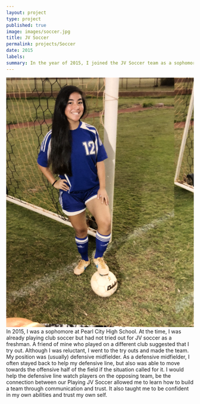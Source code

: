 ```yaml
---
layout: project
type: project
published: true
image: images/soccer.jpg
title: JV Soccer
permalink: projects/Soccer
date: 2015
labels:
summary: In the year of 2015, I joined the JV Soccer team as a sophomore. 
---
```

<img class="ui medium right floated rounded image" src="/images/highschool.jpeg">
  In 2015, I was a sophomore at Pearl City High School. At the time, I was already playing club soccer but had not tried out for JV soccer as a freshman. A friend of mine who played on a different club suggested that I try out. Although I was reluctant, I went to the try outs and made the team. 
  My position was (usually) defensive midfielder. As a defensive midfielder, I often stayed back to help my defensive line, but also was able to move towards the offensive half of the field if the situation called for it. I would help the defensive line watch players on the opposing team, be the connection between our 
   Playing JV Soccer allowed me to learn how to build a team through communication and trust. It also taught me to be confident in my own abilities and trust my own self. 

